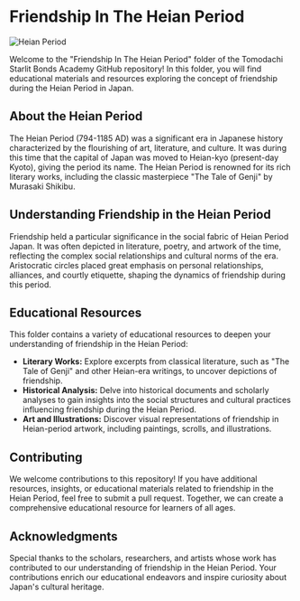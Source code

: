 # Friendship In The Heian Period

![Heian Period](heian_period.jpg)

Welcome to the "Friendship In The Heian Period" folder of the Tomodachi Starlit Bonds Academy GitHub repository! In this folder, you will find educational materials and resources exploring the concept of friendship during the Heian Period in Japan.

## About the Heian Period

The Heian Period (794-1185 AD) was a significant era in Japanese history characterized by the flourishing of art, literature, and culture. It was during this time that the capital of Japan was moved to Heian-kyo (present-day Kyoto), giving the period its name. The Heian Period is renowned for its rich literary works, including the classic masterpiece "The Tale of Genji" by Murasaki Shikibu.

## Understanding Friendship in the Heian Period

Friendship held a particular significance in the social fabric of Heian Period Japan. It was often depicted in literature, poetry, and artwork of the time, reflecting the complex social relationships and cultural norms of the era. Aristocratic circles placed great emphasis on personal relationships, alliances, and courtly etiquette, shaping the dynamics of friendship during this period.

## Educational Resources

This folder contains a variety of educational resources to deepen your understanding of friendship in the Heian Period:

- **Literary Works:** Explore excerpts from classical literature, such as "The Tale of Genji" and other Heian-era writings, to uncover depictions of friendship.
- **Historical Analysis:** Delve into historical documents and scholarly analyses to gain insights into the social structures and cultural practices influencing friendship during the Heian Period.
- **Art and Illustrations:** Discover visual representations of friendship in Heian-period artwork, including paintings, scrolls, and illustrations.

## Contributing

We welcome contributions to this repository! If you have additional resources, insights, or educational materials related to friendship in the Heian Period, feel free to submit a pull request. Together, we can create a comprehensive educational resource for learners of all ages.

## Acknowledgments

Special thanks to the scholars, researchers, and artists whose work has contributed to our understanding of friendship in the Heian Period. Your contributions enrich our educational endeavors and inspire curiosity about Japan's cultural heritage.
